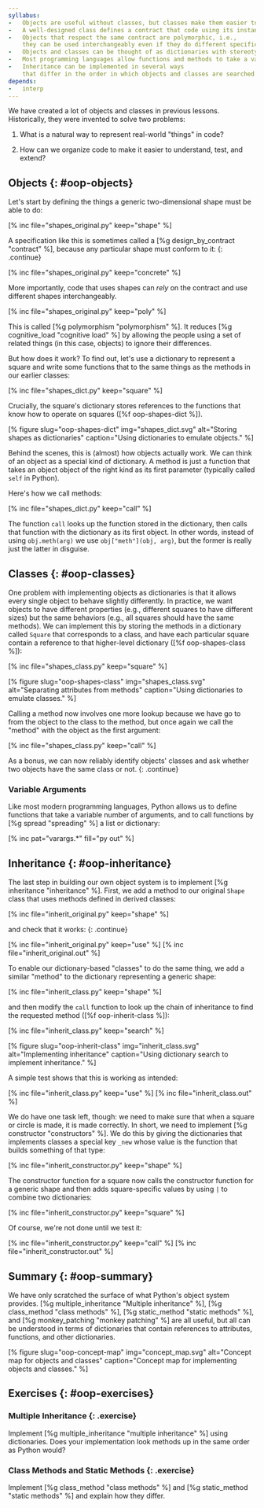 ```yaml
---
syllabus:
-   Objects are useful without classes, but classes make them easier to understand.
-   A well-designed class defines a contract that code using its instances can rely on.
-   Objects that respect the same contract are polymorphic, i.e.,
    they can be used interchangeably even if they do different specific things.
-   Objects and classes can be thought of as dictionaries with stereotyped behavior.
-   Most programming languages allow functions and methods to take a variable number of arguments.
-   Inheritance can be implemented in several ways
    that differ in the order in which objects and classes are searched for methods.
depends:
-   interp
---
```


We have created a lot of objects and classes in previous lessons.
Historically,
they were invented to solve two problems:

1.  What is a natural way to represent real-world "things" in code?

2.  How can we organize code to make it easier to understand, test, and extend?

## Objects {: #oop-objects}

Let's start by defining the things a generic two-dimensional shape must be able to do:

[% inc file="shapes_original.py" keep="shape" %]

A specification like this is sometimes called a [%g design_by_contract "contract" %],
because any particular shape must conform to it:
{: .continue}

[% inc file="shapes_original.py" keep="concrete" %]

More importantly,
code that uses shapes can *rely* on the contract
and use different shapes interchangeably.

[% inc file="shapes_original.py" keep="poly" %]

This is called [%g polymorphism "polymorphism" %].
It reduces [%g cognitive_load "cognitive load" %]
by allowing the people using a set of related things (in this case, objects)
to ignore their differences.

But how does it work?
To find out,
let's use a dictionary to represent a square
and write some functions that to
the same things as the methods in our earlier classes:

[% inc file="shapes_dict.py" keep="square" %]

Crucially,
the square's dictionary stores references to
the functions that know how to operate on squares ([%f oop-shapes-dict %]).

[% figure
   slug="oop-shapes-dict"
   img="shapes_dict.svg"
   alt="Storing shapes as dictionaries"
   caption="Using dictionaries to emulate objects."
%]

Behind the scenes,
this is (almost) how objects actually work.
We can think of an object as a special kind of dictionary.
A method is just a function that takes an object object of the right kind as its first parameter
(typically called `self` in Python).

Here's how we call methods:

[% inc file="shapes_dict.py" keep="call" %]

The function `call` looks up the function stored in the dictionary,
then calls that function with the dictionary as its first object.
In other words,
instead of using `obj.meth(arg)` we use `obj["meth"](obj, arg)`,
but the former is really just the latter in disguise.

## Classes {: #oop-classes}

One problem with implementing objects as dictionaries is that
it allows every single object to behave slightly differently.
In practice,
we want objects to have different properties
(e.g., different squares to have different sizes)
but the same behaviors
(e.g., all squares should have the same methods).
We can implement this by storing the methods in a dictionary called `Square`
that corresponds to a class,
and have each particular square contain a reference to that higher-level dictionary
([%f oop-shapes-class %]):

[% inc file="shapes_class.py" keep="square" %]

[% figure
   slug="oop-shapes-class"
   img="shapes_class.svg"
   alt="Separating attributes from methods"
   caption="Using dictionaries to emulate classes."
%]

Calling a method now involves one more lookup
because we have go to from the object to the class to the method,
but once again we call the "method" with the object as the first argument:

[% inc file="shapes_class.py" keep="call" %]

As a bonus,
we can now reliably identify objects' classes
and ask whether two objects have the same class or not.
{: .continue}

<div class="callout" markdown="1">

### Variable Arguments

Like most modern programming languages,
Python allows us to define functions that take a variable number of arguments,
and to call functions by [%g spread "spreading" %] a list or dictionary:

[% inc pat="varargs.*" fill="py out" %]

</div>

## Inheritance {: #oop-inheritance}

The last step in building our own object system is to implement [%g inheritance "inheritance" %].
First,
we add a method to our original `Shape` class that uses methods defined in derived classes:

[% inc file="inherit_original.py" keep="shape" %]

and check that it works:
{: .continue}

[% inc file="inherit_original.py" keep="use" %]
[% inc file="inherit_original.out" %]

To enable our dictionary-based "classes" to do the same thing,
we add a similar "method" to the dictionary representing a generic shape:

[% inc file="inherit_class.py" keep="shape" %]

and then modify the `call` function to look up the chain of inheritance
to find the requested method ([%f oop-inherit-class %]):

[% inc file="inherit_class.py" keep="search" %]

[% figure
   slug="oop-inherit-class"
   img="inherit_class.svg"
   alt="Implementing inheritance"
   caption="Using dictionary search to implement inheritance."
%]

A simple test shows that this is working as intended:

[% inc file="inherit_class.py" keep="use" %]
[% inc file="inherit_class.out" %]

We do have one task left, though:
we need to make sure that when a square or circle is made,
it is made correctly.
In short, we need to implement [%g constructor "constructors" %].
We do this by giving the dictionaries that implements classes
a special key `_new`
whose value is the function that builds something of that type:

[% inc file="inherit_constructor.py" keep="shape" %]

The constructor function for a square now calls
the constructor function for a generic shape
and then adds square-specific values by using `|` to combine two dictionaries:

[% inc file="inherit_constructor.py" keep="square" %]

Of course,
we're not done until we test it:

[% inc file="inherit_constructor.py" keep="call" %]
[% inc file="inherit_constructor.out" %]

## Summary {: #oop-summary}

We have only scratched the surface of what Python's object system provides.
[%g multiple_inheritance "Multiple inheritance" %],
[%g class_method "class methods" %],
[%g static_method "static methods" %],
and [%g monkey_patching "monkey patching" %] are all useful,
but all can be understood in terms of dictionaries
that contain references to attributes, functions, and other dictionaries.

[% figure
   slug="oop-concept-map"
   img="concept_map.svg"
   alt="Concept map for objects and classes"
   caption="Concept map for implementing objects and classes."
%]

## Exercises {: #oop-exercises}

### Multiple Inheritance {: .exercise}

Implement [%g multiple_inheritance "multiple inheritance" %] using dictionaries.
Does your implementation look methods up in the same order as Python would?

### Class Methods and Static Methods {: .exercise}

Implement [%g class_method "class methods" %] and [%g static_method "static methods" %]
and explain how they differ.
